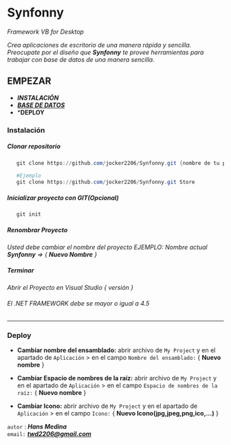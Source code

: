 # Synfonny
*Framework  VB for Desktop*

*Crea aplicaciones de escritorio de una manera rápida y sencilla.
Preocupate por el diseño que **Synfonny** te provee herramientas para 
trabajar con base de datos de una manera sencilla.*


## EMPEZAR
  
  - ***INSTALACIÓN***
  - ***[BASE DE DATOS](https://github.com/jocker2206/Synfonny/blob/master/DATABASE.md)***
  - ***DEPLOY**
  
  
 ### Instalación
 
 ##### Clonar repositorio
 ```powershell
    git clone https://github.com/jocker2206/Synfonny.git {nombre de tu proyecto}
    
    #Ejemplo
    git clone https://github.com/jocker2206/Synfonny.git Store
 ```
 
 ##### Inicializar proyecto con GIT(Opcional)
 ```powershell
    git init
 ```
 
 ##### Renombrar Proyecto
*Usted debe cambiar el nombre del proyecto EJEMPLO: Nombre actual ***Synfonny*** => { **Nuevo Nombre** }*

 
 ##### Terminar
 *Abrir el Proyecto en Visual Studio { versión }* <br/>
 ###### El   .NET FRAMEWORK debe se mayor o igual a 4.5 
 
 ---
 
 ### Deploy
 * **Cambiar nombre del ensamblado:** abrir archivo de `My Project` y en el apartado de 
 `Aplicación` > en el campo `Nombre del ensamblado:` { **Nuevo nombre** }
 
 * **Cambiar Espacio de nombres de la raíz:** abrir archivo de `My Project` y en el apartado de 
 `Aplicación` > en el campo `Espacio de nombres de la raíz:` { **Nuevo nombre** }
 
  * **Cambiar Icono:** abrir archivo de `My Project` y en el apartado de 
 `Aplicación` > en el campo `Icono:` { **Nuevo Icono(jpg,jpeg,png,ico,...)** }
  
  
`autor` : ***Hans Medina*** <br/>
`email:` ***twd2206@gmail.com***
